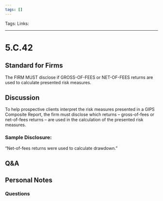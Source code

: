 ```yaml
---
tags: []
---
```

Tags:
Links: 
___
# 5.C.42
## Standard for Firms
The FIRM MUST disclose if GROSS-OF-FEES or NET-OF-FEES returns are used to calculate presented risk measures.
## Discussion
To help prospective clients interpret the risk measures presented in a GIPS Composite Report, the firm must disclose which returns – gross-of-fees or net-of-fees returns – are used in the calculation of the presented risk measures.
### Sample Disclosure:
“Net-of-fees returns were used to calculate drawdown.”
## Q&A

## Personal Notes

### Questions